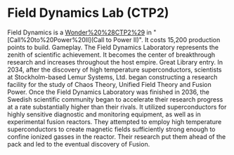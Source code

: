 # Field Dynamics Lab (CTP2)

Field Dynamics is a [Wonder%20%28CTP2%29](Wonder) in "[Call%20to%20Power%20II](Call to Power II)". It costs 15,200 production points to build.
Gameplay.
The Field Dynamics Laboratory represents the zenith of scientific achievement. It becomes the center of breakthrough research and increases throughout the host empire.
Great Library entry.
In 2034, after the discovery of high temperature superconductors, scientists at Stockholm-based Lemur Systems, Ltd. began constructing a research facility for the study of Chaos Theory, Unified Field Theory and Fusion Power. Once the Field Dynamics Laboratory was finished in 2036, the Swedish scientific community began to accelerate their research progress at a rate substantially higher than their rivals. It utilized superconductors for highly sensitive diagnostic and monitoring equipment, as well as in experimental fusion reactors. They attempted to employ high temperature superconductors to create magnetic fields sufficiently strong enough to confine ionized gasses in the reactor. Their research put them ahead of the pack and led to the eventual discovery of Fusion.